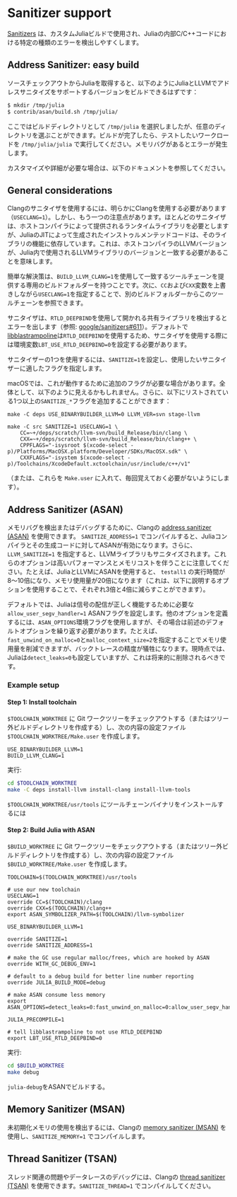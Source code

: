 # Sanitizer support

[Sanitizers](https://github.com/google/sanitizers) は、カスタムJuliaビルドで使用され、Juliaの内部C/C++コードにおける特定の種類のエラーを検出しやすくします。

## Address Sanitizer: easy build

ソースチェックアウトからJuliaを取得すると、以下のようにJuliaとLLVMでアドレスサニタイズをサポートするバージョンをビルドできるはずです：

```sh
$ mkdir /tmp/julia
$ contrib/asan/build.sh /tmp/julia/
```

ここではビルドディレクトリとして `/tmp/julia` を選択しましたが、任意のディレクトリを選ぶことができます。ビルドが完了したら、テストしたいワークロードを `/tmp/julia/julia` で実行してください。メモリバグがあるとエラーが発生します。

カスタマイズや詳細が必要な場合は、以下のドキュメントを参照してください。

## General considerations

Clangのサニタイザを使用するには、明らかにClangを使用する必要があります（`USECLANG=1`）。しかし、もう一つの注意点があります。ほとんどのサニタイザは、ホストコンパイラによって提供されるランタイムライブラリを必要としますが、JuliaのJITによって生成されたインストゥルメンテッドコードは、そのライブラリの機能に依存しています。これは、ホストコンパイラのLLVMバージョンが、Julia内で使用されるLLVMライブラリのバージョンと一致する必要があることを意味します。

簡単な解決策は、`BUILD_LLVM_CLANG=1`を使用して一致するツールチェーンを提供する専用のビルドフォルダーを持つことです。次に、`CC`および`CXX`変数を上書きしながら`USECLANG=1`を指定することで、別のビルドフォルダーからこのツールチェーンを参照できます。

サニタイザは、`RTLD_DEEPBIND`を使用して開かれる共有ライブラリを検出するとエラーを出します（参照: [google/sanitizers#611](https://github.com/google/sanitizers/issues/611)）。デフォルトで[libblastrampoline](https://github.com/staticfloat/libblastrampoline)は`RTLD_DEEPBIND`を使用するため、サニタイザを使用する際には環境変数`LBT_USE_RTLD_DEEPBIND=0`を設定する必要があります。

サニタイザーの1つを使用するには、`SANITIZE=1`を設定し、使用したいサニタイザーに適したフラグを指定します。

macOSでは、これが動作するために追加のフラグが必要な場合があります。全体として、以下のように見えるかもしれません。さらに、以下にリストされている1つ以上の`SANITIZE_*`フラグを追加することができます：

```
make -C deps USE_BINARYBUILDER_LLVM=0 LLVM_VER=svn stage-llvm

make -C src SANITIZE=1 USECLANG=1 \
    CC=~+/deps/scratch/llvm-svn/build_Release/bin/clang \
    CXX=~+/deps/scratch/llvm-svn/build_Release/bin/clang++ \
    CPPFLAGS="-isysroot $(xcode-select -p)/Platforms/MacOSX.platform/Developer/SDKs/MacOSX.sdk" \
    CXXFLAGS="-isystem $(xcode-select -p)/Toolchains/XcodeDefault.xctoolchain/usr/include/c++/v1"
```

（または、これらを `Make.user` に入れて、毎回覚えておく必要がないようにします）。

## Address Sanitizer (ASAN)

メモリバグを検出またはデバッグするために、Clangの [address sanitizer (ASAN)](https://clang.llvm.org/docs/AddressSanitizer.html) を使用できます。 `SANITIZE_ADDRESS=1` でコンパイルすると、Juliaコンパイラとその生成コードに対してASANが有効になります。さらに、 `LLVM_SANITIZE=1` を指定すると、LLVMライブラリもサニタイズされます。これらのオプションは高いパフォーマンスとメモリコストを伴うことに注意してください。たとえば、JuliaとLLVMにASANを使用すると、 `testall1` の実行時間が8〜10倍になり、メモリ使用量が20倍になります（これは、以下に説明するオプションを使用することで、それぞれ3倍と4倍に減らすことができます）。

デフォルトでは、Juliaは信号の配信が正しく機能するために必要な`allow_user_segv_handler=1` ASANフラグを設定します。他のオプションを定義するには、`ASAN_OPTIONS`環境フラグを使用しますが、その場合は前述のデフォルトオプションを繰り返す必要があります。たとえば、`fast_unwind_on_malloc=0`と`malloc_context_size=2`を指定することでメモリ使用量を削減できますが、バックトレースの精度が犠牲になります。現時点では、Juliaは`detect_leaks=0`も設定していますが、これは将来的に削除されるべきです。

### Example setup

#### Step 1: Install toolchain

`$TOOLCHAIN_WORKTREE` に Git ワークツリーをチェックアウトする（またはツリー外ビルドディレクトリを作成する）し、次の内容の設定ファイル `$TOOLCHAIN_WORKTREE/Make.user` を作成します。

```
USE_BINARYBUILDER_LLVM=1
BUILD_LLVM_CLANG=1
```

実行:

```sh
cd $TOOLCHAIN_WORKTREE
make -C deps install-llvm install-clang install-llvm-tools
```

`$TOOLCHAIN_WORKTREE/usr/tools` にツールチェーンバイナリをインストールするには

#### Step 2: Build Julia with ASAN

`$BUILD_WORKTREE` に Git ワークツリーをチェックアウトする（またはツリー外ビルドディレクトリを作成する）し、次の内容の設定ファイル `$BUILD_WORKTREE/Make.user` を作成します。

```
TOOLCHAIN=$(TOOLCHAIN_WORKTREE)/usr/tools

# use our new toolchain
USECLANG=1
override CC=$(TOOLCHAIN)/clang
override CXX=$(TOOLCHAIN)/clang++
export ASAN_SYMBOLIZER_PATH=$(TOOLCHAIN)/llvm-symbolizer

USE_BINARYBUILDER_LLVM=1

override SANITIZE=1
override SANITIZE_ADDRESS=1

# make the GC use regular malloc/frees, which are hooked by ASAN
override WITH_GC_DEBUG_ENV=1

# default to a debug build for better line number reporting
override JULIA_BUILD_MODE=debug

# make ASAN consume less memory
export ASAN_OPTIONS=detect_leaks=0:fast_unwind_on_malloc=0:allow_user_segv_handler=1:malloc_context_size=2

JULIA_PRECOMPILE=1

# tell libblastrampoline to not use RTLD_DEEPBIND
export LBT_USE_RTLD_DEEPBIND=0
```

実行:

```sh
cd $BUILD_WORKTREE
make debug
```

`julia-debug`をASANでビルドする。

## Memory Sanitizer (MSAN)

未初期化メモリの使用を検出するには、Clangの [memory sanitizer (MSAN)](https://clang.llvm.org/docs/MemorySanitizer.html) を使用し、`SANITIZE_MEMORY=1` でコンパイルします。

## Thread Sanitizer (TSAN)

スレッド関連の問題やデータレースのデバッグには、Clangの [thread sanitizer (TSAN)](https://clang.llvm.org/docs/ThreadSanitizer.html) を使用できます。`SANITIZE_THREAD=1` でコンパイルしてください。
